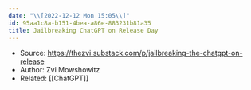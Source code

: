 ```yaml
---
date: "\\[2022-12-12 Mon 15:05\\]"
id: 95aa1c8a-b151-4bea-a86e-883231b81a35
title: Jailbreaking ChatGPT on Release Day
---
```


- Source: <https://thezvi.substack.com/p/jailbreaking-the-chatgpt-on-release>
- Author: Zvi Mowshowitz
- Related: [[ChatGPT]]
